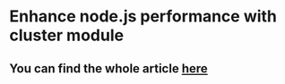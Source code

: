# Enhance node.js performance with cluster module

## You can find the whole article [here](https://iammo69.web.app/enhance-node-performance.html)
